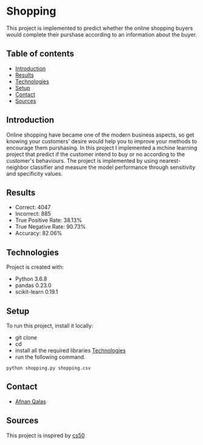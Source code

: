 # Shopping
This project is implemented to predict whether the online shopping buyers would complete their purshase according to an information about the buyer. 

## Table of contents
* [Introduction](#introduction)
* [Results](#results)
* [Technologies](#technologies)
* [Setup](#setup)
* [Contact](#contact)
* [Sources](#sources)

## Introduction
Online shopping have became one of the modern business aspects, so get knowing your customers' desire would help you to improve your methods to encourage them purshasing. In this project I implemented a mchine learning project that predict if the customer intend to buy or no according to the customer's behaviours. The project is implemented by using nearest-neighbor classifier and measure the model performance through sensitivity and specificity values.

## Results
* Correct: 4047
* Incorrect: 885
* True Positive Rate: 38.13%
* True Negative Rate: 90.73%
* Accuracy: 82.06%


## Technologies
Project is created with:
* Python 3.6.8
* pandas 0.23.0
* scikit-learn 0.19.1

## Setup
To run this project, install it locally:
* git clone 
* cd 
* install all the required libraries [Technologies](#technologies)
* run the following command.
```
python shopping.py shopping.csv
```
## Contact
* [Afnan Qalas](http://linkedin.com/in/afnanbalghaith)

## Sources
This project is inspired by [cs50](https://cs50.harvard.edu/ai/2020/projects/4/shopping/)
